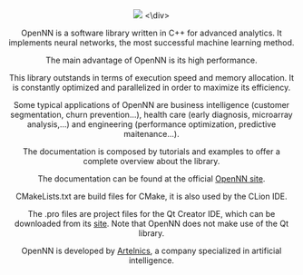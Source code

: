 <div align="center">
  <img src="http://www.opennn.net/images/opennn_git_logo.svg">
<\div>

OpenNN is a software library written in C++ for advanced analytics. It implements neural networks, the most successful machine learning method. 

The main advantage of OpenNN is its high performance. 

This library outstands in terms of execution speed and memory allocation. It is constantly optimized and parallelized in order to maximize its efficiency.

Some typical applications of OpenNN are business intelligence (customer segmentation, churn prevention...), health care (early diagnosis, microarray analysis,...) and engineering (performance optimization, predictive maitenance...).

The documentation is composed by tutorials and examples to offer a complete overview about the library. 

The documentation can be found at the official <a href="http://opennn.net" target="_blank">OpenNN site</a>.

CMakeLists.txt are build files for CMake, it is also used by the CLion IDE.

The .pro files are project files for the Qt Creator IDE, which can be downloaded from its <a href="http://www.qt.io" target="_blank">site</a>. Note that OpenNN does not make use of the Qt library. 

OpenNN is developed by <a href="http://artelnics.com" target="_blank">Artelnics</a>, a company specialized in artificial intelligence. 
